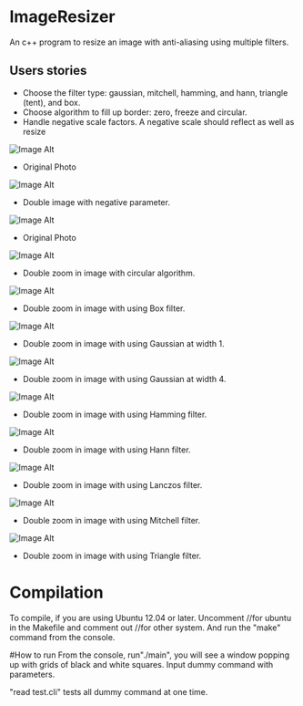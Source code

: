 ImageResizer
============

An c++ program to resize an image with anti-aliasing using multiple filters.

Users stories
--------------
- Choose the filter type: gaussian, mitchell, hamming, and hann, triangle (tent), and box.
- Choose algorithm to fill up border: zero, freeze and circular.
- Handle negative scale factors. A negative scale should reflect as well as resize

![Image Alt](/Assignment3_ImageResizer/demo/1.png)
- Original Photo

![Image Alt](/Assignment3_ImageResizer/demo/8.png)
- Double image with negative parameter.

![Image Alt](/Assignment3_ImageResizer/demo/pooh.png)
- Original Photo

![Image Alt](/Assignment3_ImageResizer/demo/pooh_border_circular.png)
- Double zoom in image with circular algorithm.

![Image Alt](/Assignment3_ImageResizer/demo/pooh_box.png)
- Double zoom in image with using Box filter.

![Image Alt](/Assignment3_ImageResizer/demo/pooh_gaussian1.png)
- Double zoom in image with using Gaussian at width 1.

![Image Alt](/Assignment3_ImageResizer/demo/pooh_gaussian4.png)
- Double zoom in image with using Gaussian at width 4.

![Image Alt](/Assignment3_ImageResizer/demo/pooh_hamming.png)
- Double zoom in image with using Hamming filter.

![Image Alt](/Assignment3_ImageResizer/demo/pooh_hann.png)
- Double zoom in image with using Hann filter.

![Image Alt](/Assignment3_ImageResizer/demo/pooh_lanczos.png)
- Double zoom in image with using Lanczos filter.

![Image Alt](/Assignment3_ImageResizer/demo/pooh_mitchell.png)
- Double zoom in image with using Mitchell filter.

![Image Alt](/Assignment3_ImageResizer/demo/pooh_triangle.png)
- Double zoom in image with using Triangle filter.

# Compilation
To compile, if you are using Ubuntu 12.04 or later. Uncomment //for ubuntu in the Makefile and comment out //for other system. And run the "make" command from the console.

#How to run
From the console, run"./main", you will see a window popping up with grids of black and white squares. Input dummy command with parameters.

"read test.cli" tests all dummy command at one time.
